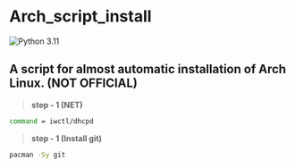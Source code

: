 # Arch_script_install
![Python 3.11]([https://img.shields.io/pypi/pyversions/clubhouse?color=blueviolet](https://img.shields.io/pypi/pyversions/python))

## A script for almost automatic installation of Arch Linux. (NOT OFFICIAL)

> **step - 1 (NET)** 

```bash
command = iwctl/dhcpd
```
> **step - 1 (Install git)**

```bash
pacman -Sy git
```
